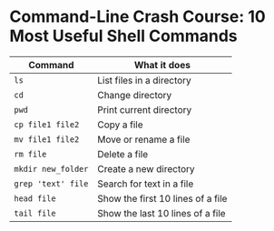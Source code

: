# Command-Line Crash Course: 10 Most Useful Shell Commands

| Command                | What it does                                 |
|------------------------|----------------------------------------------|
| `ls`                   | List files in a directory                    |
| `cd`                   | Change directory                            |
| `pwd`                  | Print current directory                     |
| `cp file1 file2`       | Copy a file                                 |
| `mv file1 file2`       | Move or rename a file                       |
| `rm file`              | Delete a file                               |
| `mkdir new_folder`     | Create a new directory                      |
| `grep 'text' file`     | Search for text in a file                   |
| `head file`            | Show the first 10 lines of a file           |
| `tail file`            | Show the last 10 lines of a file            |
